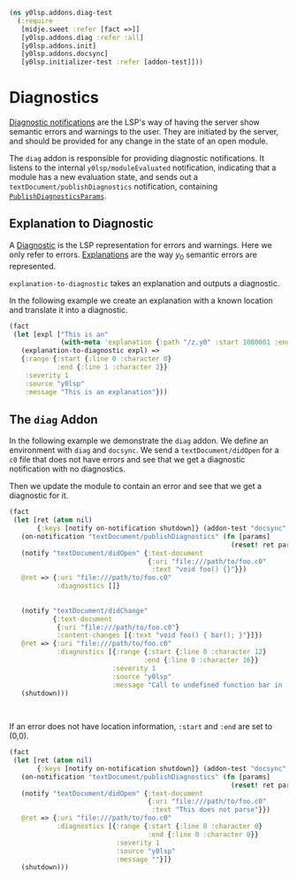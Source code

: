 ```clojure
(ns y0lsp.addons.diag-test
  (:require
   [midje.sweet :refer [fact =>]]
   [y0lsp.addons.diag :refer :all]
   [y0lsp.addons.init]
   [y0lsp.addons.docsync]
   [y0lsp.initializer-test :refer [addon-test]]))

```
# Diagnostics

[Diagnostic
notifications](https://microsoft.github.io/language-server-protocol/specifications/lsp/3.17/specification/#textDocument_publishDiagnostics)
are the LSP's way of having the server show semantic errors and warnings to
the user. They are initiated by the server, and should be provided for any
change in the state of an open module.

The `diag` addon is responsible for providing diagnostic notifications. It
listens to the internal `y0lsp/moduleEvaluated` notification, indicating that
a module has a new evaluation state, and sends out a
`textDocument/publishDiagnostics` notification, containing
[`PublishDiagnosticsParams`](https://microsoft.github.io/language-server-protocol/specifications/lsp/3.17/specification/#publishDiagnosticsParams).

## Explanation to Diagnostic

A
[Diagnostic](https://microsoft.github.io/language-server-protocol/specifications/lsp/3.17/specification/#diagnostic)
is the LSP representation for errors and warnings. Here we only refer to
errors. [Explanations](../../doc/explanation.md) are the way $y_0$ semantic
errors are represented.

`explanation-to-diagnostic` takes an explanation and outputs a diagnostic.

In the following example we create an explanation with a known location and
translate it into a diagnostic.
```clojure
(fact 
 (let [expl ["This is an"
             (with-meta 'explanation {:path "/z.y0" :start 1000001 :end 2000003})]]
   (explanation-to-diagnostic expl) =>
   {:range {:start {:line 0 :character 0}
            :end {:line 1 :character 2}}
    :severity 1
    :source "y0lsp"
    :message "This is an explanation"}))

```
## The `diag` Addon

In the following example we demonstrate the `diag` addon. We define an
environment with `diag` and `docsync`. We send a `textDocument/didOpen` for a
`c0` file that does not have errors and see that we get a diagnostic
notification with no diagnostics.

Then we update the module to contain an error and see that we get a
diagnostic for it.
```clojure
(fact
 (let [ret (atom nil)
       {:keys [notify on-notification shutdown]} (addon-test "docsync" "diag")]
   (on-notification "textDocument/publishDiagnostics" (fn [params]
                                                        (reset! ret params)))
   (notify "textDocument/didOpen" {:text-document
                                   {:uri "file:///path/to/foo.c0"
                                    :text "void foo() {}"}})
   @ret => {:uri "file:///path/to/foo.c0"
            :diagnostics []}
   
   
   (notify "textDocument/didChange"
           {:text-document
            {:uri "file:///path/to/foo.c0"}
            :content-changes [{:text "void foo() { bar(); }"}]})
   @ret => {:uri "file:///path/to/foo.c0"
            :diagnostics [{:range {:start {:line 0 :character 12}
                                  :end {:line 0 :character 16}}
                          :severity 1
                          :source "y0lsp"
                          :message "Call to undefined function bar in [:expr_stmt [:expr ...]]"}]}
   (shutdown)))
  
  
```
If an error does not have location information, `:start` and `:end` are set
to (0,0).
```clojure
(fact
 (let [ret (atom nil)
       {:keys [notify on-notification shutdown]} (addon-test "docsync" "diag")]
   (on-notification "textDocument/publishDiagnostics" (fn [params]
                                                        (reset! ret params)))
   (notify "textDocument/didOpen" {:text-document
                                   {:uri "file:///path/to/foo.c0"
                                    :text "This does not parse"}})
   @ret => {:uri "file:///path/to/foo.c0"
            :diagnostics [{:range {:start {:line 0 :character 0}
                                   :end {:line 0 :character 0}}
                           :severity 1
                           :source "y0lsp"
                           :message ""}]}
   (shutdown)))
```


